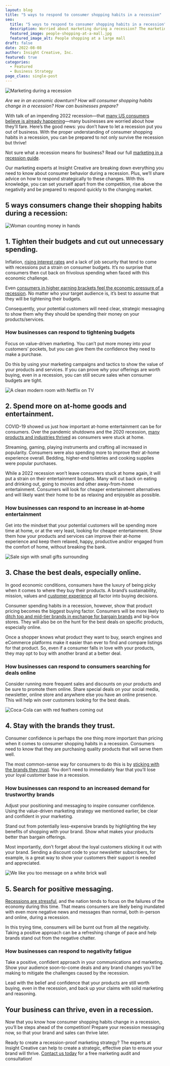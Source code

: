 ```yaml
---
layout: blog
title: "5 ways to respond to consumer shopping habits in a recession"
seo:
  title: "5 ways to respond to consumer shopping habits in a recession"
  description: Worried about marketing during a recession? The marketing experts at Insight Creative can help your business thrive, even in an economic downturn.
  featured_image: people-shopping-at-a-mall.jpg
  featured_image_alt: People shopping at a large mall
draft: false
date: 2022-08-08
author: Insight Creative, Inc.
featured: true
categories:
  - Featured
  - Business Strategy
page_class: single-post
---
```


![Marketing during a recession](people-shopping-at-a-mall.jpg)

_Are we in an economic downturn? How will consumer shopping habits change in a recession? How can businesses prepare?_

With talk of an impending 2022 recession—that <a href="https://www.bloomberg.com/news/articles/2022-07-06/are-we-already-in-a-recession-2022-businesses-and-workers-say-yes" target="_blank" rel="noopener noreferrer">many US consumers believe is already happening</a>—many businesses are worried about how they’ll fare. Here’s the good news: you don’t have to let a recession put you out of business. With the proper understanding of consumer shopping habits in a recession, you can be prepared to not only survive the recession but thrive!

Not sure what a recession means for business? Read our full [marketing in a recession guide](/blog/marketing-during-recession).

Our marketing experts at Insight Creative are breaking down everything you need to know about consumer behavior during a recession. Plus, we’ll share advice on how to respond strategically to these changes. With this knowledge, you can set yourself apart from the competition, rise above the negativity and be prepared to respond quickly to the changing market.

## 5 ways consumers change their shopping habits during a recession:

![Woman counting money in hands](woman-counting-money.jpg)

## 1. Tighten their budgets and cut out unnecessary spending.

Inflation, <a href="https://www.pbs.org/newshour/economy/federal-reserve-signals-further-hikes-in-interest-rates-to-restrictive-levels" target="_blank" rel="noopener noreferrer">rising interest rates</a> and a lack of job security that tend to come with recessions put a strain on consumer budgets. It’s no surprise that consumers then cut back on frivolous spending when faced with this economic challenge.

Even <a href="https://www.cnbc.com/2022/04/08/as-inflation-bites-higher-income-consumers-are-cutting-back-too.html" target="_blank" rel="noopener noreferrer">consumers in higher earning brackets feel the economic pressure of a recession</a>. No matter who your target audience is, it’s best to assume that they will be tightening their budgets.

Consequently, your potential customers will need clear, strategic messaging to show them why they should be spending their money on your products/services.

### How businesses can respond to tightening budgets

Focus on value-driven marketing. You can’t put more money into your customers’ pockets, but you can give them the confidence they need to make a purchase.

Do this by using your marketing campaigns and tactics to show the value of your products and services. If you can prove why your offerings are worth buying, even in a recession, you can still secure sales when consumer budgets are tight.

![A clean modern room with Netflix on TV](clean-modern-room-with-netflix-on-tv.jpg)

## 2. Spend more on at-home goods and entertainment.

COVID-19 showed us just how important at-home entertainment can be for consumers. Over the pandemic shutdowns and the 2020 recession, <a href="https://www.nerdwallet.com/article/small-business/businesses-thriving-during-the-pandemic" target="_blank" rel="noopener noreferrer">many products and industries thrived</a> as consumers were stuck at home.

Streaming, gaming, playing instruments and crafting all increased in popularity. Consumers were also spending more to improve their at-home experience overall. Bedding, higher-end toiletries and cooking supplies were popular purchases.

While a 2022 recession won’t leave consumers stuck at home again, it will put a strain on their entertainment budgets. Many will cut back on eating and drinking out, going to movies and other away-from-home entertainment. Consumers will look for cheaper entertainment alternatives and will likely want their home to be as relaxing and enjoyable as possible.

### How businesses can respond to an increase in at-home entertainment

Get into the mindset that your potential customers will be spending more time at home, or at the very least, looking for cheaper entertainment. Show them how your products and services can improve their at-home experience and keep them relaxed, happy, productive and/or engaged from the comfort of home, without breaking the bank.

![Sale sign with small gifts surrounding](sale-with-gifts.jpg)

## 3. Chase the best deals, especially online.

In good economic conditions, consumers have the luxury of being picky when it comes to where they buy their products. A brand’s sustainability, mission, values and <a href="https://www.forbes.com/sites/forbesbusinesscouncil/2019/11/21/consumers-are-hungry-for-an-experience-based-connection-with-your-brand/" target="_blank" rel="noopener noreferrer">customer experience</a> all factor into buying decisions.

Consumer spending habits in a recession, however, show that product pricing becomes the biggest buying factor. Consumers will be more likely to <a href="https://www.mckinsey.com/industries/consumer-packaged-goods/our-insights/how-the-recession-has-changed-us-consumer-behavior" target="_blank" rel="noopener noreferrer">ditch top and mid-tier brands in exchange for bargain brands</a> and big-box stores. They will also be on the hunt for the best deals on specific products, especially online.

Once a shopper knows what product they want to buy, search engines and eCommerce platforms make it easier than ever to find and compare listings for that product. So, even if a consumer falls in love with your products, they may opt to buy with another brand at a better deal.

### How businesses can respond to consumers searching for deals online

Consider running more frequent sales and discounts on your products and be sure to promote them online. Share special deals on your social media, newsletter, online store and anywhere else you have an online presence. This will help win over customers looking for the best deals.

![Coca-Cola can with red feathers coming out](coca-cola-can-with-red-feathers-coming-out.jpg)

## 4. Stay with the brands they trust.

Consumer confidence is perhaps the one thing more important than pricing when it comes to consumer shopping habits in a recession. Consumers need to know that they are purchasing quality products that will serve them well.

The most common-sense way for consumers to do this is by <a href="https://www.marketingweek.com/brands-must-be-beacons-of-trust-to-beat-recession/" target="_blank" rel="noopener noreferrer">sticking with the brands they trust</a>. You don’t need to immediately fear that you’ll lose your loyal customer base in a recession.

### How businesses can respond to an increased demand for trustworthy brands

Adjust your positioning and messaging to inspire consumer confidence. Using the value-driven marketing strategy we mentioned earlier, be clear and confident in your marketing.

Stand out from potentially less-expensive brands by highlighting the key benefits of shopping with your brand. Show what makes your products better than bargain offerings.

Most importantly, don’t forget about the loyal customers sticking it out with your brand. Sending a discount code to your newsletter subscribers, for example, is a great way to show your customers their support is needed and appreciated.

![We like you too message on a white brick wall](we-like-you-too-message-on-wall.jpg)

## 5. Search for positive messaging.

<a href="https://www.ncbi.nlm.nih.gov/pmc/articles/PMC4844458/" target="_blank" rel="noopener noreferrer">Recessions are stressful</a>, and the nation tends to focus on the failures of the economy during this time. That means consumers are likely being inundated with even more negative news and messages than normal, both in-person and online, during a recession.

In this trying time, consumers will be burnt out from all the negativity. Taking a positive approach can be a refreshing change of pace and help brands stand out from the negative chatter.

### How businesses can respond to negativity fatigue

Take a positive, confident approach in your communications and marketing. Show your audience soon-to-come deals and any brand changes you’ll be making to mitigate the challenges caused by the recession.

Lead with the belief and confidence that your products are still worth buying, even in the recession, and back up your claims with solid marketing and reasoning.

## Your business can thrive, even in a recession.

Now that you know how consumer shopping habits change in a recession, you’ll be steps ahead of the competition! Prepare your recession messaging now, so that your brand and sales can thrive later.

Ready to create a recession-proof marketing strategy? The experts at Insight Creative can help to create a strategic, effective plan to ensure your brand will thrive. [Contact us today](/contact/) for a free marketing audit and consultation!
